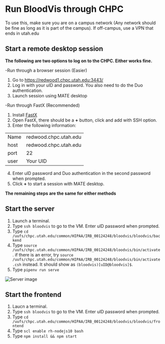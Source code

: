 # Run BloodVis through CHPC

To use this, make sure you are on a campus network (Any network should be fine as long as it is part of the campus). If off-campus, use a VPN that ends in utah.edu

## Start a remote desktop session

**The following are two options to log on to the CHPC. Either works fine.**

-Run through a browser session (Easier)
1. Go to https://redwood1.chpc.utah.edu:3443/
2. Log in with your uID and password. You also need to do the Duo authentication.
3. Launch session using MATE desktop

-Run through FastX (Recommended)
 1. Install [FastX](https://www.starnet.com/fastx/current-client?version=2.4.5)
 2. Open FastX, there should be a **+** button, click and add with SSH option.
 3. Enter the following information:
 
|  |  |
|--|--|
| Name |redwood.chpc.utah.edu  |
| host |redwood.chpc.utah.edu  |
| port |22  |
| user|Your UID|
4. Enter uID password and Duo authentication in the second password when prompted.
5. Click **+** to start a session with MATE desktop.

**The remaining steps are the same for either methods**

## Start the server

1. Launch a terminal.
2. Type `ssh bloodvis` to go to the VM. Enter uID password when prompted.
3. Type `cd /uufs/chpc.utah.edu/common/HIPAA/IRB_00124248/bloodvis/bloodvis/backend`
4. Type  `source /uufs/chpc.utah.edu/common/HIPAA/IRB_00124248/bloodvis/bin/activate`. if there is an error, try  `source /uufs/chpc.utah.edu/common/HIPAA/IRB_00124248/bloodvis/bin/activate.csh` instead. 
It should show as `(bloodvis)[uID@bloodvis]$`.
5. Type `pipenv run serve`

![Server image](https://github.com/visdesignlab/bloodvis/blob/master/images/server.png)


## Start the frontend

1. Laucn a terminal.
2. Type `ssh bloodvis` to go to the VM. Enter uID password when prompted.
3. Type `cd /uufs/chpc.utah.edu/common/HIPAA/IRB_00124248/bloodvis/bloodvis/frontend`
4. Type `scl enable rh-nodejs10 bash`
5. Type `npm install && npm start`

